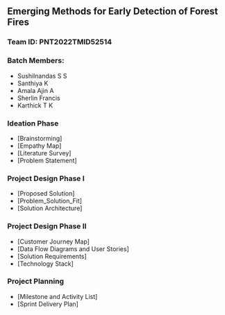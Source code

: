 ## Emerging Methods for Early Detection of Forest Fires

### Team ID: PNT2022TMID52514

### Batch Members:
*  Sushilnandas S S
*  Santhiya K
*  Amala Ajin A
*  Sherlin Francis
*  Karthick T K

### Ideation Phase
*  [Brainstorming]
*  [Empathy Map]
*  [Literature Survey]
*  [Problem Statement]

### Project Design Phase I
*  [Proposed Solution]
*  [Problem_Solution_Fit]
*  [Solution Architecture]

### Project Design Phase II
*  [Customer Journey Map]
*  [Data Flow Diagrams and User Stories]
*  [Solution Requirements]
*  [Technology Stack]

### Project Planning
*  [Milestone and Activity List]
*  [Sprint Delivery Plan]

